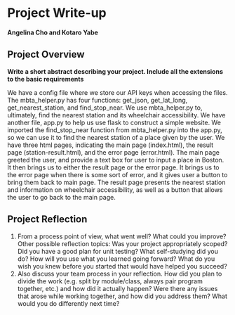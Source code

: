 # Project Write-up
**Angelina Cho and Kotaro Yabe**

## Project Overview
**Write a short abstract describing your project. Include all the extensions to the basic requirements**

We have a config file where we store our API keys when accessing the files. The mbta_helper.py has four functions: get_json, get_lat_long, get_nearest_station, and find_stop_near. We use mbta_helper.py to, ultimately, find the nearest station and its wheelchair accessibility. We have another file, app.py to help us use flask to construct a simple website. We imported the find_stop_near function from mbta_helper.py into the app.py, so we can use it to find the nearest station of a place given by the user. We have three html pages, indicating the main page (index.html), the result page (station-result.html), and the error page (error.html). The main page greeted the user, and provide a text box for user to input a place in Boston. It then brings us to either the result page or the error page. It brings us to the error page when there is some sort of error, and it gives user a button to bring them back to main page. The result page presents the nearest station and information on wheelchair accessibility, as well as a button that allows the user to go back to the main page.

## Project Reflection
1. From a process point of view, what went well? What could you improve? Other possible reflection topics: Was your project appropriately scoped? Did you have a good plan for unit testing? What self-studying did you do? How will you use what you learned going forward? What do you wish you knew before you started that would have helped you succeed?
2. Also discuss your team process in your reflection. How did you plan to divide the work (e.g. split by module/class, always pair program together, etc.) and how did it actually happen? Were there any issues that arose while working together, and how did you address them? What would you do differently next time?